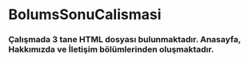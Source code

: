 # BolumsSonuCalismasi

### **Çalışmada 3 tane HTML dosyası bulunmaktadır. Anasayfa, Hakkımızda ve İletişim bölümlerinden oluşmaktadır.** ###
